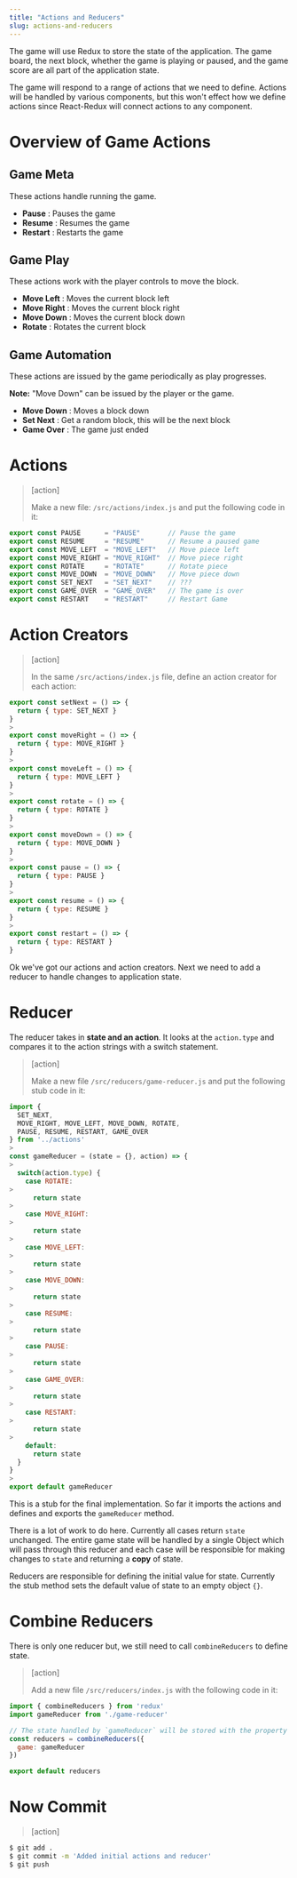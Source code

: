 ```yaml
---
title: "Actions and Reducers"
slug: actions-and-reducers
---
```


The game will use Redux to store the state of the application.
The game board, the next block, whether the game is playing or
paused, and the game score are all part of the application state.

The game will respond to a range of actions that we need to define. Actions will be handled by various components, but this won't effect how we define actions since React-Redux will connect actions to any component.

# Overview of Game Actions

## Game Meta
These actions handle running the game.

- **Pause** : Pauses the game
- **Resume** : Resumes the game
- **Restart** : Restarts the game

## Game Play
These actions work with the player controls to move the block.

- **Move Left** : Moves the current block left
- **Move Right** : Moves the current block right
- **Move Down** : Moves the current block down
- **Rotate** : Rotates the current block

## Game Automation
These actions are issued by the game periodically as play
progresses.

**Note:** "Move Down" can be issued by the player or
the game.

- **Move Down** : Moves a block down
- **Set Next** : Get a random block, this will be the next block
- **Game Over** : The game just ended

# Actions

> [action]
>
> Make a new file: `/src/actions/index.js` and put the following code in it:
>
```JavaScript
export const PAUSE      = "PAUSE"       // Pause the game
export const RESUME     = "RESUME"      // Resume a paused game
export const MOVE_LEFT  = "MOVE_LEFT"   // Move piece left
export const MOVE_RIGHT = "MOVE_RIGHT"  // Move piece right
export const ROTATE     = "ROTATE"      // Rotate piece
export const MOVE_DOWN  = "MOVE_DOWN"   // Move piece down
export const SET_NEXT   = "SET_NEXT"    // ???
export const GAME_OVER  = "GAME_OVER"   // The game is over
export const RESTART    = "RESTART"     // Restart Game
```

# Action Creators

> [action]
>
> In the same `/src/actions/index.js` file, define an action creator for each action:
>
```JavaScript
export const setNext = () => {
  return { type: SET_NEXT }
}
>
export const moveRight = () => {
  return { type: MOVE_RIGHT }
}
>
export const moveLeft = () => {
  return { type: MOVE_LEFT }
}
>
export const rotate = () => {
  return { type: ROTATE }
}
>
export const moveDown = () => {
  return { type: MOVE_DOWN }
}
>
export const pause = () => {
  return { type: PAUSE }
}
>
export const resume = () => {
  return { type: RESUME }
}
>
export const restart = () => {
  return { type: RESTART }
}
```

Ok we've got our actions and action creators. Next we need to add a reducer to handle changes to application state.

# Reducer

The reducer takes in **state and an action**. It looks at the `action.type` and compares it to the action strings with a switch statement.

> [action]
>
> Make a new file `/src/reducers/game-reducer.js` and put the following stub code in it:
>
```JavaScript
import {
  SET_NEXT,
  MOVE_RIGHT, MOVE_LEFT, MOVE_DOWN, ROTATE,
  PAUSE, RESUME, RESTART, GAME_OVER
} from '../actions'
>
const gameReducer = (state = {}, action) => {
>
  switch(action.type) {
    case ROTATE:
>
      return state
>
    case MOVE_RIGHT:
>
      return state
>
    case MOVE_LEFT:
>
      return state
>
    case MOVE_DOWN:
>
      return state
>
    case RESUME:
>
      return state
>
    case PAUSE:
>
      return state
>
    case GAME_OVER:
>
      return state
>
    case RESTART:
>
      return state
>
    default:
      return state
  }
}
>
export default gameReducer
```

This is a stub for the final implementation. So far it
imports the actions and defines and exports the
`gameReducer` method.

There is a lot of work to do here. Currently all cases
return `state` unchanged. The entire game state will be
handled by a single Object which will pass through
this reducer and each case will be responsible for making
changes to `state` and returning a **copy** of state.

Reducers are responsible for defining the initial value
for state. Currently the stub method sets the default
value of state to an empty object `{}`.

# Combine Reducers

There is only one reducer but, we still need to call
`combineReducers` to define state.

> [action]
>
> Add a new file `/src/reducers/index.js` with the following code in it:
>
```JavaScript
import { combineReducers } from 'redux'
import gameReducer from './game-reducer'

// The state handled by `gameReducer` will be stored with the property name `game` on the Redux store.
const reducers = combineReducers({
  game: gameReducer
})

export default reducers
```

# Now Commit

>[action]
>
```bash
$ git add .
$ git commit -m 'Added initial actions and reducer'
$ git push
```
